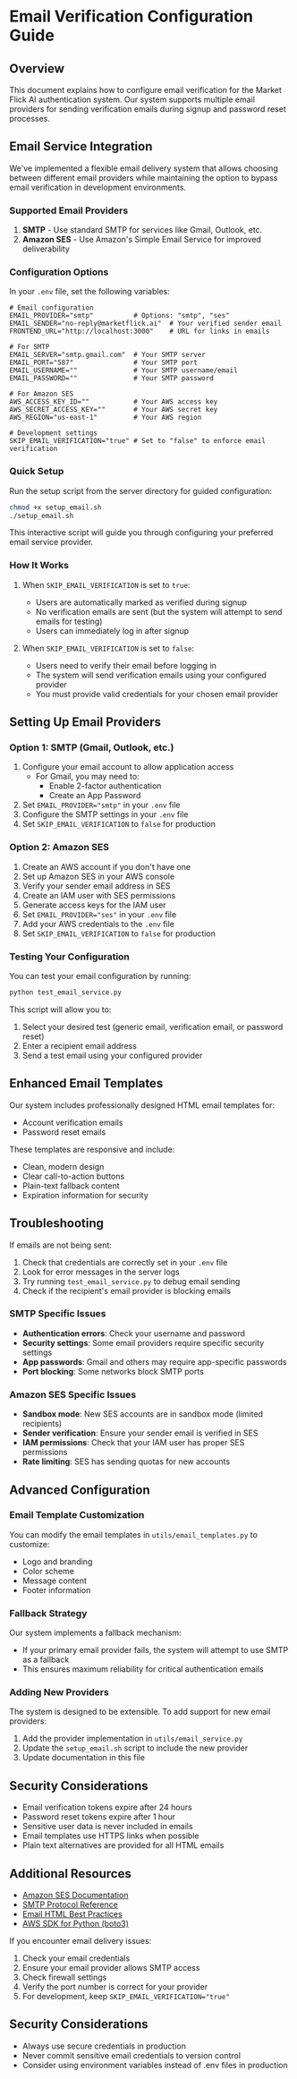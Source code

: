 # Email Verification Configuration Guide

## Overview

This document explains how to configure email verification for the Market Flick AI authentication system. Our system supports multiple email providers for sending verification emails during signup and password reset processes.

## Email Service Integration

We've implemented a flexible email delivery system that allows choosing between different email providers while maintaining the option to bypass email verification in development environments.

### Supported Email Providers

1. **SMTP** - Use standard SMTP for services like Gmail, Outlook, etc.
2. **Amazon SES** - Use Amazon's Simple Email Service for improved deliverability

### Configuration Options

In your `.env` file, set the following variables:

```
# Email configuration
EMAIL_PROVIDER="smtp"          # Options: "smtp", "ses" 
EMAIL_SENDER="no-reply@marketflick.ai"  # Your verified sender email
FRONTEND_URL="http://localhost:3000"    # URL for links in emails

# For SMTP
EMAIL_SERVER="smtp.gmail.com"  # Your SMTP server
EMAIL_PORT="587"               # Your SMTP port
EMAIL_USERNAME=""              # Your SMTP username/email
EMAIL_PASSWORD=""              # Your SMTP password

# For Amazon SES
AWS_ACCESS_KEY_ID=""           # Your AWS access key
AWS_SECRET_ACCESS_KEY=""       # Your AWS secret key
AWS_REGION="us-east-1"         # Your AWS region

# Development settings
SKIP_EMAIL_VERIFICATION="true" # Set to "false" to enforce email verification
```

### Quick Setup

Run the setup script from the server directory for guided configuration:

```bash
chmod +x setup_email.sh
./setup_email.sh
```

This interactive script will guide you through configuring your preferred email service provider.

### How It Works

1. When `SKIP_EMAIL_VERIFICATION` is set to `true`:
   - Users are automatically marked as verified during signup
   - No verification emails are sent (but the system will attempt to send emails for testing)
   - Users can immediately log in after signup

2. When `SKIP_EMAIL_VERIFICATION` is set to `false`:
   - Users need to verify their email before logging in
   - The system will send verification emails using your configured provider
   - You must provide valid credentials for your chosen email provider

## Setting Up Email Providers

### Option 1: SMTP (Gmail, Outlook, etc.)

1. Configure your email account to allow application access
   - For Gmail, you may need to:
     - Enable 2-factor authentication
     - Create an App Password
2. Set `EMAIL_PROVIDER="smtp"` in your `.env` file
3. Configure the SMTP settings in your `.env` file
4. Set `SKIP_EMAIL_VERIFICATION` to `false` for production

### Option 2: Amazon SES

1. Create an AWS account if you don't have one
2. Set up Amazon SES in your AWS console
3. Verify your sender email address in SES
4. Create an IAM user with SES permissions
5. Generate access keys for the IAM user
6. Set `EMAIL_PROVIDER="ses"` in your `.env` file
7. Add your AWS credentials to the `.env` file
8. Set `SKIP_EMAIL_VERIFICATION` to `false` for production

### Testing Your Configuration

You can test your email configuration by running:

```bash
python test_email_service.py
```

This script will allow you to:
1. Select your desired test (generic email, verification email, or password reset)
2. Enter a recipient email address
3. Send a test email using your configured provider

## Enhanced Email Templates

Our system includes professionally designed HTML email templates for:
- Account verification emails
- Password reset emails

These templates are responsive and include:
- Clean, modern design
- Clear call-to-action buttons
- Plain-text fallback content
- Expiration information for security

## Troubleshooting

If emails are not being sent:

1. Check that credentials are correctly set in your `.env` file
2. Look for error messages in the server logs
3. Try running `test_email_service.py` to debug email sending
4. Check if the recipient's email provider is blocking emails

### SMTP Specific Issues

- **Authentication errors**: Check your username and password
- **Security settings**: Some email providers require specific security settings
- **App passwords**: Gmail and others may require app-specific passwords
- **Port blocking**: Some networks block SMTP ports

### Amazon SES Specific Issues

- **Sandbox mode**: New SES accounts are in sandbox mode (limited recipients)
- **Sender verification**: Ensure your sender email is verified in SES
- **IAM permissions**: Check that your IAM user has proper SES permissions
- **Rate limiting**: SES has sending quotas for new accounts

## Advanced Configuration

### Email Template Customization

You can modify the email templates in `utils/email_templates.py` to customize:
- Logo and branding
- Color scheme
- Message content
- Footer information

### Fallback Strategy

Our system implements a fallback mechanism:
- If your primary email provider fails, the system will attempt to use SMTP as a fallback
- This ensures maximum reliability for critical authentication emails

### Adding New Providers

The system is designed to be extensible. To add support for new email providers:
1. Add the provider implementation in `utils/email_service.py`
2. Update the `setup_email.sh` script to include the new provider
3. Update documentation in this file

## Security Considerations

- Email verification tokens expire after 24 hours
- Password reset tokens expire after 1 hour
- Sensitive user data is never included in emails
- Email templates use HTTPS links when possible
- Plain text alternatives are provided for all HTML emails

## Additional Resources

- [Amazon SES Documentation](https://docs.aws.amazon.com/ses/)
- [SMTP Protocol Reference](https://tools.ietf.org/html/rfc5321)
- [Email HTML Best Practices](https://www.litmus.com/blog/email-coding-best-practices/)
- [AWS SDK for Python (boto3)](https://boto3.amazonaws.com/v1/documentation/api/latest/reference/services/ses.html)

If you encounter email delivery issues:
1. Check your email credentials
2. Ensure your email provider allows SMTP access
3. Check firewall settings
4. Verify the port number is correct for your provider
5. For development, keep `SKIP_EMAIL_VERIFICATION="true"`

## Security Considerations

- Always use secure credentials in production
- Never commit sensitive email credentials to version control
- Consider using environment variables instead of .env files in production
